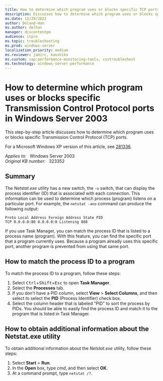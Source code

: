 ```yaml
---
title: How to determine which program uses or blocks specific TCP ports in Windows Server 2003
description: Discusses how to determine which program uses or blocks specific Transmission Control Protocol (TCP) ports.
ms.date: 12/29/2022
author: Deland-Han
ms.author: delhan
manager: dcscontentpm
audience: itpro
ms.topic: troubleshooting
ms.prod: windows-server
localization_priority: medium
ms.reviewer: jamirc, kaushika
ms.custom: sap:performance-monitoring-tools, csstroubleshoot
ms.technology: windows-server-performance
---
```

# How to determine which program uses or blocks specific Transmission Control Protocol ports in Windows Server 2003

This step-by-step article discusses how to determine which program uses or blocks specific Transmission Control Protocol (TCP) ports.

For a Microsoft Windows XP version of this article, see [281336](https://support.microsoft.com/help/281336).  

_Applies to:_ &nbsp; Windows Server 2003  
_Original KB number:_ &nbsp; 323352

## Summary

The *Netstat.exe* utility has a new switch, the `-o` switch, that can display the process identifier (ID) that is associated with each connection. This information can be used to determine which process (program) listens on a particular port. For example, the `netstat -ano` command can produce the following output:

```output
Proto Local Address Foreign Address State PID  
TCP 0.0.0.0:80 0.0.0.0:0 Listening 888
```

If you use Task Manager, you can match the process ID that is listed to a process name (program). With this feature, you can find the specific port that a program currently uses. Because a program already uses this specific port, another program is prevented from using that same port.

## How to match the process ID to a program

To match the process ID to a program, follow these steps:

1. Select <kbd>Ctrl</kbd>+<kbd>Shift</kbd>+<kbd>Esc</kbd> to open **Task Manager**.
2. Select the **Processes** tab.
3. If you don't have a PID column, select **View** > **Select Columns**, and then select to select the **PID** (Process Identifier) check box.
4. Select the column header that is labeled "PID" to sort the process by PIDs. You should be able to easily find the process ID and match it to the program that is listed in Task Manager.

## How to obtain additional information about the Netstat.exe utility

To obtain additional information about the *Netstat.exe* utility, follow these steps:

1. Select **Start** > **Run**.
2. In the **Open** box, type *cmd*, and then select **OK**.
3. At a command prompt, type `netstat /?`.
